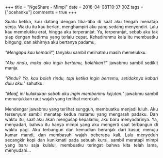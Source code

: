 +++
title = "NgeShare - Mimpi"
date = 2018-04-08T10:37:00Z
tags = ["ocehanku"]
comments = true
+++

<div style="text-align: justify;">Suatu ketika, kau datang dengan tiba-tiba di saat aku tengah menatap senja. Waktu itu kau berlari, menghampiri aku yang sedang menyendiri. Lalu kau memelukku erat, hingga aku terperanjat. Ya, terperanjat, sebab aku tak siap dengan hadirmu yang terlalu cepat. Kehadiranmu kala itu membuatku bingung, dan akhirnya aku bertanya padamu,<br /><br /><i>"Mengapa kau kemari?",</i> tanyaku sambil melihatmu masih memelukku.<br /><br /><i>"Aku rindu, maka aku ingin bertemu, bolehkan?"</i> jawabmu sambil sedikit manja.<br /><br /><i>"Rindu? Ya, kau boleh rindu, tapi ketika ingin bertemu, setidaknya kabari dulu aku."</i> sahutku.<br /><br /><i>"Maaf, ini kulakukan sebab aku ingin memberimu kejutan."</i> jawabmu sambil menunjukkan raut wajah yang terlihat merekah.<br /><a name='more'></a><br />Mendengar jawabmu yang terlihat sungguh, membuatku menjadi luluh. Aku tersenyum sambil menatap kedua matamu yang mengarah padaku. Dan waktu itu, saat aku akan mengusap kepalamu, aku baru menyadarinya. Ya, menyadari, bahwa itu hanya mimpi yang aku mengerti saat terbangun di waktu pagi. Aku terbangun dan kemudian beranjak dari kasur, menuju kamar mandi, dan membasuh wajah beberapa kali. Lalu menyeduh secangkir kopi dan kunikmati pada sebuah kursi, sambil meratapi mimpi yang baru saja kulalui, membuatku teringat bahwa kita telah lama, menyudahi...</div>
